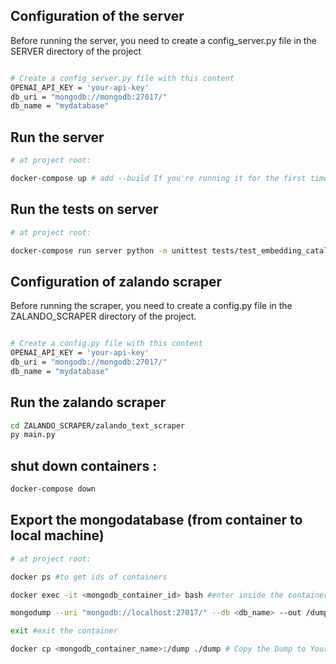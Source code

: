 
## Configuration of the server
Before running the server, you need to create a config_server.py file in the SERVER directory of the project
```bash

# Create a config_server.py file with this content
OPENAI_API_KEY = 'your-api-key'
db_uri = "mongodb://mongodb:27017/"
db_name = "mydatabase"

```
## Run the server
```bash
# at project root:

docker-compose up # add --build If you're running it for the first time or after modifying the server code

```
## Run the tests on server
```bash
# at project root:

docker-compose run server python -m unittest tests/test_embedding_catalog1.py

```

## Configuration of zalando scraper
Before running the scraper, you need to create a config.py file in the ZALANDO_SCRAPER directory of the project.
```bash

# Create a config.py file with this content
OPENAI_API_KEY = 'your-api-key'
db_uri = "mongodb://mongodb:27017/"
db_name = "mydatabase"

```

## Run the zalando scraper
```bash
cd ZALANDO_SCRAPER/zalando_text_scraper
py main.py

```

## shut down containers : 
```bash
docker-compose down

```

## Export the mongodatabase (from container to local machine)
```bash
# at project root:

docker ps #to get ids of containers

docker exec -it <mongodb_container_id> bash #enter inside the container

mongodump --uri "mongodb://localhost:27017/" --db <db_name> --out /dump #create a dump of the "mydatabase" database and place it in the /dump directory inside the container.

exit #exit the container

docker cp <mongodb_container_name>:/dump ./dump # Copy the Dump to Your Host Machine
```